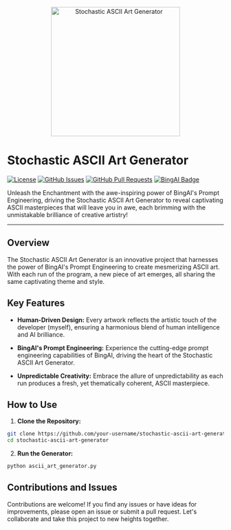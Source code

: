 <p align="center">
  <img src="project-logo.png" alt="Stochastic ASCII Art Generator" width="300" height="300">
</p>

# Stochastic ASCII Art Generator

[![License](https://img.shields.io/badge/License-MIT-blue.svg)](https://opensource.org/licenses/MIT)
[![GitHub Issues](https://img.shields.io/github/issues/your-username/stochastic-ascii-art-generator)](https://github.com/your-username/stochastic-ascii-art-generator/issues)
[![GitHub Pull Requests](https://img.shields.io/github/issues-pr/your-username/stochastic-ascii-art-generator)](https://github.com/your-username/stochastic-ascii-art-generator/pulls)
[![BingAI Badge](https://img.shields.io/badge/Powered%20by-BingAI-red)](https://www.bingai.ai/)

Unleash the Enchantment with the awe-inspiring power of BingAI's Prompt Engineering, driving the Stochastic ASCII Art Generator to reveal captivating ASCII masterpieces that will leave you in awe, each brimming with the unmistakable brilliance of creative artistry!

---

## Overview

The Stochastic ASCII Art Generator is an innovative project that harnesses the power of BingAI's Prompt Engineering to create mesmerizing ASCII art. With each run of the program, a new piece of art emerges, all sharing the same captivating theme and style.

## Key Features
- **Human-Driven Design:** Every artwork reflects the artistic touch of the developer (myself), ensuring a harmonious blend of human intelligence and AI brilliance.

- **BingAI's Prompt Engineering:** Experience the cutting-edge prompt engineering capabilities of BingAI, driving the heart of the Stochastic ASCII Art Generator.

- **Unpredictable Creativity:** Embrace the allure of unpredictability as each run produces a fresh, yet thematically coherent, ASCII masterpiece.

## How to Use

1. **Clone the Repository:**
```bash
git clone https://github.com/your-username/stochastic-ascii-art-generator.git
cd stochastic-ascii-art-generator
```
2. **Run the Generator:**
```bash
python ascii_art_generator.py
```

## Contributions and Issues

Contributions are welcome! If you find any issues or have ideas for improvements, please open an issue or submit a pull request. Let's collaborate and take this project to new heights together.

